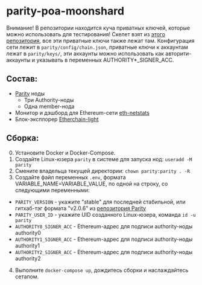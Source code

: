 # parity-poa-moonshard

Внимание! В репозитории находится куча приватных ключей, которые можно использовать для тестирования!
Скелет взят из [этого репозитория](https://github.com/orbita-center/parity-poa-playground), все эти приватные ключи также лежат там.
Конфигурация сети лежит в `parity/config/chain.json`, приватные ключи к аккаунтам лежат в `parity/keys/`, эти аккаунты можно использовать как авторити-аккаунты и указывать в переменных AUTHORITY*_SIGNER_ACC.

## Состав:
- [Parity](https://github.com/paritytech/parity-ethereum) ноды
  - Три Authority-ноды
  - Одна member-нода
- Монитор и дэшборд для Ethereum-сети [eth-netstats](https://github.com/cubedro/eth-netstats)
- Блок-эксплорер [Etherchain-light](https://github.com/paritytech/etherchain-light)

## Сборка:
0. Установите Docker и Docker-Compose.
1. Создайте Linux-юзера `parity` в системе для запуска нод: `useradd -M parity`
2. Смените владельца текущей директории: `chown parity:parity . -R`
3. Создайте файл переменных `.env`, формата VARIABLE_NAME=VARIABLE_VALUE, по одной на строку, со следующими переменными:
  - `PARITY_VERSION` - укажите "stable" для последней стабильной, или гитхаб-тэг формата "v2.0.6" из [репозитория Parity](https://github.com/paritytech/parity-ethereum)
  - `PARITY_USER_ID` - укажите UID созданного Linux-юзера, команда `id -u parity`
  - `AUTHORITY0_SIGNER_ACC` - Ethereum-адрес для подписи authority-ноды authority0
  - `AUTHORITY1_SIGNER_ACC` - Ethereum-адрес для подписи authority-ноды authority1
  - `AUTHORITY2_SIGNER_ACC` - Ethereum-адрес для подписи authority-ноды authority2
4. Выполните `docker-compose up`, дождитесь сборки и наслаждайтесь сетапом.
